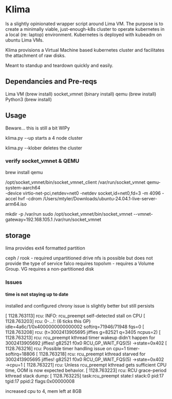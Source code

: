# Klima

Is a slightly opinionated wrapper script around Lima VM. The purpose is to create a minimally viable, just-enough-k8s cluster to operate kubernetes in a local (re: laptop) environment. Kubernetes is deployed with kubeadm on ubuntu Lima VMs. 

Klima provisions a Virtual Machine based kubernetes cluster and facilitates the attachment of raw disks. 

Meant to standup and teardown quickly and easily.

## Dependancies and Pre-reqs

Lima VM (brew install)
socket_vmnet (binary install)
qemu (brew install)
Python3 (brew install)

## Usage

Beware... this is still a bit WIPy

klima.py --up starts a 4 node cluster

klima.py --klober deletes the cluster


### verify socket_vmnet & QEMU

brew install qemu

/opt/socket_vmnet/bin/socket_vmnet_client /var/run/socket_vmnet qemu-system-aarch64 \
-device virtio-net-pci,netdev=net0 -netdev socket,id=net0,fd=3 -m 4096 -accel hvf -cdrom /Users/mtyler/Downloads/ubuntu-24.04.1-live-server-arm64.iso


mkdir -p /var/run sudo /opt/socket_vmnet/bin/socket_vmnet --vmnet-gateway=192.168.105.1 /var/run/socket_vmnet


## storage
lima provides ext4 formatted partition

ceph / rook - required unpartitioned drive
nfs is possible but does not provide the type of service falco requires
topolvm - requires a Volume Group. VG requires a non-partitioned disk



### Issues

#### time is not staying up to date
installed and configured chrony
issue is slightly better but still persists

[ 1128.763113] rcu: INFO: rcu_preempt self-detected stall on CPU
[ 1128.763203] rcu: 	0-...!: (6 ticks this GP) idle=4a6c/1/0x4000000000000002 softirq=71946/71948 fqs=0
[ 1128.763208] rcu: 	(t=3002413905695 jiffies g=82521 q=3405 ncpus=2)
[ 1128.763213] rcu: rcu_preempt kthread timer wakeup didn't happen for 3002413905692 jiffies! g82521 f0x0 RCU_GP_WAIT_FQS(5) ->state=0x402
[ 1128.763216] rcu: 	Possible timer handling issue on cpu=1 timer-softirq=18806
[ 1128.763218] rcu: rcu_preempt kthread starved for 3002413905695 jiffies! g82521 f0x0 RCU_GP_WAIT_FQS(5) ->state=0x402 ->cpu=1
[ 1128.763221] rcu: 	Unless rcu_preempt kthread gets sufficient CPU time, OOM is now expected behavior.
[ 1128.763223] rcu: RCU grace-period kthread stack dump:
[ 1128.763225] task:rcu_preempt     state:I stack:0     pid:17    tgid:17    ppid:2      flags:0x00000008

increased cpu to 4, mem left at 8GB

